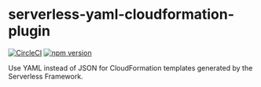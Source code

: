 # serverless-yaml-cloudformation-plugin

[![CircleCI](https://circleci.com/gh/neverendingqs/serverless-yaml-cloudformation-plugin.svg?style=svg)](https://circleci.com/gh/neverendingqs/serverless-yaml-cloudformation-plugin)
[![npm version](https://badge.fury.io/js/serverless-yaml-cloudformation-plugin.svg)](https://badge.fury.io/js/serverless-yaml-cloudformation-plugin)

Use YAML instead of JSON for CloudFormation templates generated by the Serverless Framework.
